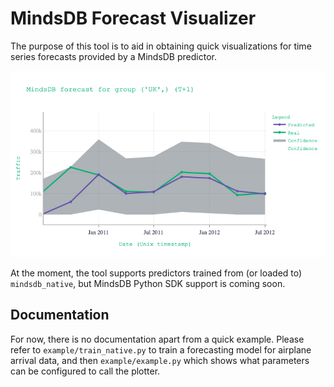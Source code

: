 # MindsDB Forecast Visualizer

The purpose of this tool is to aid in obtaining quick visualizations for time series forecasts provided by a MindsDB predictor.

![](./docs/plot.png)

At the moment, the tool supports predictors trained from (or loaded to) `mindsdb_native`, but MindsDB Python SDK support is coming soon.

## Documentation

For now, there is no documentation apart from a quick example. Please refer to `example/train_native.py` to train a forecasting model for airplane arrival data, and then `example/example.py` which shows what parameters can be configured to call the plotter.
